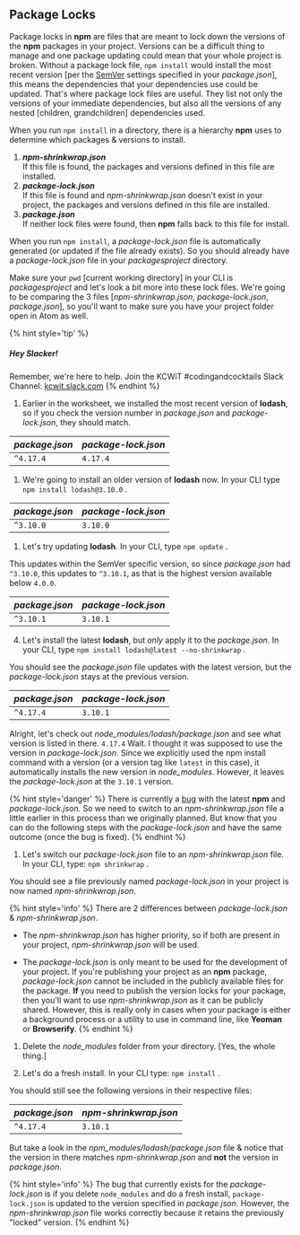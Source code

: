 ## Package Locks

Package locks in **npm** are files that are meant to lock down the versions of the **npm** packages in your project. Versions can be a difficult thing to manage and one package updating could mean that your whole project is broken. Without a package lock file, `npm install` would install the most recent version [per the [SemVer](http://blog.npmjs.org/post/162134793605/why-use-semver) settings specified in your _package.json_], this means the dependencies that your dependencies use could be updated. That's where package lock files are useful. They list not only the versions of your immediate dependencies, but also all the versions of any nested [children, grandchildren] dependencies used.

When you run `npm install` in a directory, there is a hierarchy **npm** uses to determine which packages & versions to install.

  1. **_npm-shrinkwrap.json_**  
  If this file is found, the packages and versions defined in this file are installed.
  2. **_package-lock.json_**  
  If this file is found and _npm-shrinkwrap.json_ doesn't exist in your project, the packages and versions defined in this file are installed.
  3. **_package.json_**  
  If neither lock files were found, then **npm** falls back to this file for install.

When you run `npm install`, a _package-lock.json_ file is automatically generated (or updated if the file already exists). So you should already have a _package-lock.json_ file in your _packagesproject_ directory.

Make sure your `pwd` [current working directory] in your CLI is _packagesproject_ and let's look a bit more into these lock files. We're going to be comparing the 3 files [_npm-shrinkwrap.json_, _package-lock.json_, _package.json_], so you'll want to make sure you have your project folder open in Atom as well.

{% hint style='tip' %}
##### Hey Slacker!

Remember, we're here to help.
Join the KCWiT #codingandcocktails Slack Channel: [kcwit.slack.com](http://kcwit.slack.com)
{% endhint %}


1. Earlier in the worksheet, we installed the most recent version of **lodash**, so if you check the version number in _package.json_ and _package-lock.json_, they should match.  

| _package.json_ | _package-lock.json_ |
| --- | --- |
| `^4.17.4` | `4.17.4` |

1. We're going to install an older version of **lodash** now. In your CLI type `npm install lodash@3.10.0` <i class="fa fa-share fa-rotate-180"></i>.

| _package.json_ | _package-lock.json_ |
| --- | --- |
| `^3.10.0` | `3.10.0` |

1. Let's try updating **lodash**. In your CLI, type `npm update` <i class="fa fa-share fa-rotate-180"></i>.

This updates within the SemVer specific version, so since _package.json_ had `^3.10.0`, this updates to `^3.10.1`, as that is the highest version available below `4.0.0`.

| _package.json_ | _package-lock.json_ |
| --- | --- |
| `^3.10.1` | `3.10.1` |

4. Let's install the latest **lodash**, but _only_ apply it to the _package.json_. In your CLI, type `npm install lodash@latest --no-shrinkwrap` <i class="fa fa-share fa-rotate-180"></i>.

You should see the _package.json_ file updates with the latest version, but the _package-lock.json_ stays at the previous version.

| _package.json_ | _package-lock.json_ |
| --- | --- |
| `^4.17.4` | `3.10.1` |

Alright, let's check out _node_modules/lodash/package.json_ and see what version is listed in there. `4.17.4` Wait. I thought it was supposed to use the version in _package-lock.json_. Since we explicitly used the npm install command with a version (or a version tag like `latest` in this case), it automatically installs the new version in _node_modules_. However, it leaves the _package-lock.json_ at the `3.10.1` version.

{% hint style='danger' %}
There is currently a [bug](https://github.com/npm/npm/issues/18144) with the latest **npm** and _package-lock.json_. So we need to switch to an _npm-shrinkwrap.json_ file a little earlier in this process than we originally planned. But know that you can do the following steps with the _package-lock.json_ and have the same outcome (once the bug is fixed).
{% endhint %}

1. Let's switch our _package-lock.json_ file to an _npm-shrinkwrap.json_ file. In your CLI, type: `npm shrinkwrap` <i class="fa fa-share fa-rotate-180"></i>.

You should see a file previously named _package-lock.json_ in your project is now named _npm-shrinkwrap.json_.

{% hint style='info' %}
There are 2 differences between _package-lock.json_ & _npm-shrinkwrap.json_.

* The _npm-shrinkwrap.json_ has higher priority, so if both are present in your project, _npm-shrinkwrap.json_ will be used.

* The _package-lock.json_ is only meant to be used for the development of your project. If you're publishing your project as an **npm** package, _package-lock.json_ cannot be included in the publicly available files for the package. **If** you need to publish the version locks for your package, then you'll want to use _npm-shrinkwrap.json_ as it can be publicly shared. However, this is really only in cases when your package is either a background process or a utility to use in command line, like **Yeoman** or **Browserify**.
{% endhint %}

1. Delete the _node_modules_ folder from your directory. [Yes, the whole thing.]

1. Let's do a fresh install. In your CLI type: `npm install` <i class="fa fa-share fa-rotate-180"></i>.

You should still see the following versions in their respective files:

| _package.json_ | _npm-shrinkwrap.json_ |
| --- | --- |
| `^4.17.4` | `3.10.1` |

But take a look in the _npm_modules/lodash/package.json_ file & notice that the version in there matches _npm-shrinkwrap.json_ and **not** the version in _package.json_.

{% hint style='info' %}
The bug that currently exists for the _package-lock.json_ is if you delete `node_modules` and do a fresh install, `package-lock.json` is updated to the version specified in _package.json_. However, the _npm-shrinkwrap.json_ file works correctly because it retains the previously "locked" version.
{% endhint %}
